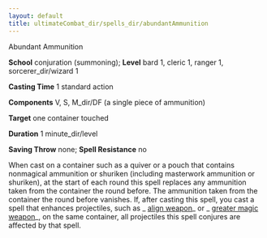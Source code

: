 ```yaml
---
layout: default
title: ultimateCombat_dir/spells_dir/abundantAmmunition
---
```

Abundant Ammunition

**School** conjuration (summoning); **Level** bard 1, cleric 1, ranger 1, sorcerer_dir/wizard 1

**Casting Time** 1 standard action

**Components** V, S, M_dir/DF (a single piece of ammunition)

**Target** one container touched

**Duration** 1 minute_dir/level

**Saving Throw** none; **Spell Resistance** no

When cast on a container such as a quiver or a pouch that contains nonmagical ammunition or shuriken (including masterwork ammunition or shuriken), at the start of each round this spell replaces any ammunition taken from the container the round before. The ammunition taken from the container the round before vanishes. If, after casting this spell, you cast a spell that enhances projectiles, such as _ [align weapon](../spells_dir/alignWeapon#_align-weapon)_ or _ [greater magic weapon](../spells_dir/magicWeapon#_magic-weapon-greater)_, on the same container, all projectiles this spell conjures are affected by that spell.

